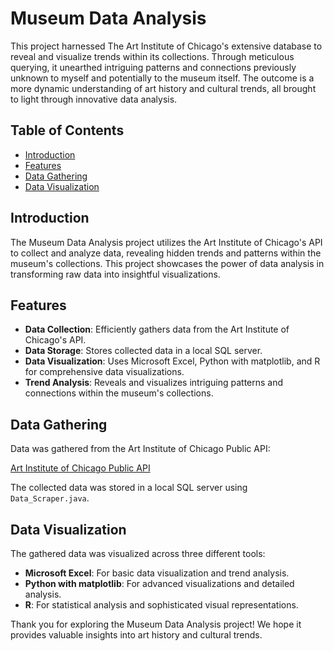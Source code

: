 # Museum Data Analysis

This project harnessed The Art Institute of Chicago's extensive database to reveal and visualize trends within its collections. Through meticulous querying, it unearthed intriguing patterns and connections previously unknown to myself and potentially to the museum itself. The outcome is a more dynamic understanding of art history and cultural trends, all brought to light through innovative data analysis.

## Table of Contents
- [Introduction](#introduction)
- [Features](#features)
- [Data Gathering](#data-gathering)
- [Data Visualization](#data-visualization)

## Introduction
The Museum Data Analysis project utilizes the Art Institute of Chicago's API to collect and analyze data, revealing hidden trends and patterns within the museum's collections. This project showcases the power of data analysis in transforming raw data into insightful visualizations.

## Features
- **Data Collection**: Efficiently gathers data from the Art Institute of Chicago's API.
- **Data Storage**: Stores collected data in a local SQL server.
- **Data Visualization**: Uses Microsoft Excel, Python with matplotlib, and R for comprehensive data visualizations.
- **Trend Analysis**: Reveals and visualizes intriguing patterns and connections within the museum's collections.

## Data Gathering
Data was gathered from the Art Institute of Chicago Public API:

[Art Institute of Chicago Public API](https://api.artic.edu/docs/)

The collected data was stored in a local SQL server using `Data_Scraper.java`.

## Data Visualization
The gathered data was visualized across three different tools:
- **Microsoft Excel**: For basic data visualization and trend analysis.
- **Python with matplotlib**: For advanced visualizations and detailed analysis.
- **R**: For statistical analysis and sophisticated visual representations.

Thank you for exploring the Museum Data Analysis project! We hope it provides valuable insights into art history and cultural trends.